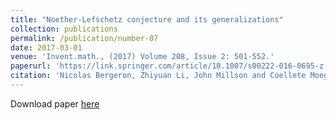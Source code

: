 ```yaml
---
title: "Noether-Lefschetz conjecture and its generalizations"
collection: publications
permalink: /publication/number-07
date: 2017-03-01
venue: 'Invent.math., (2017) Volume 208, Issue 2: 501-552.'
paperurl: 'https://link.springer.com/article/10.1007/s00222-016-0695-z'
citation: 'Nicolas Bergeron, Zhiyuan Li, John Millson and Coellete Moeglin; <i>Invent.math.</i>, Volume 208, Issue 2: 501-552 (2017).'
---
```


Download paper [here](https://link.springer.com/article/10.1007/s00222-016-0695-z)
